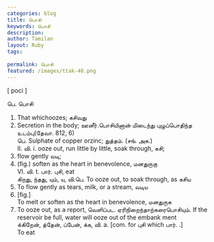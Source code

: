 ```yaml
---
categories: blog
title: பொசி
keywords: பொசி
description: 
author: Tamilan
layout: Ruby
tags: 
 
permalink: பொசி
featured: /images/ttak-48.png
---
```

  
[ poci ]  
  
பெ. பொசி  
1. That whichoozes; கசிவது  
2. Secretion in the body; ஊனீர்.பொசியினான் மிடைந்து புழுப்பொதிந்த உடம்பு(தேவா. 812, 6)  
பெ. Sulphate of copper orzinc; துத்தம். (சங். அக.)  
II. வி. i. ooze out, run little by little, soak through, கசி;  
2. flow gently வடி;  
3. (fig.) soften as the heart in benevolence, மனதுருகு  
VI. வி. t. பார். புசி, eat  
கிறது, ந்தது, யும், ய, வி.பெ. To ooze out, to soak through, as கசிய  
2. To flow gently as tears, milk, or a stream, வடிய  
3. [fig.]  
To melt or soften as the heart in benevolence, மனதுருக  
4. To ooze out, as a report, வெளிப்பட. ஏரிநிறைந்தாற்கரைபொசியும். If the reservoir be full, water will ooze out of the embank ment  
க்கிறேன், த்தேன், ப்பேன், க்க, வி. a. [com. for புசி which பார். .]  
To eat
